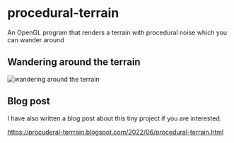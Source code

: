 # procedural-terrain
An OpenGL program that renders a terrain with procedural noise which you can wander around

## Wandering around the terrain
![wandering around the terrain](https://github.com/yusufcelik01/procedural-terrain/blob/main/output.gif)

## Blog post
I have also written a blog post about this tiny project if you are interested.

https://procuderal-terrrain.blogspot.com/2022/06/procedural-terrain.html
